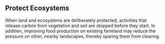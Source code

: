 ## Protect Ecosystems

When land and ecosystems are deliberately protected, activities that release carbon from vegetation and soil are stopped before they start. In addition, improving food production on existing farmland may reduce the pressure on other, nearby landscapes, thereby sparing them from clearing.

